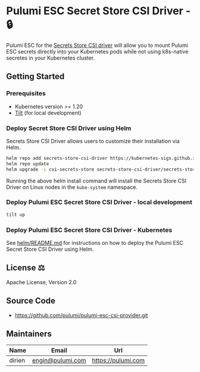 # Pulumi ESC Secret Store CSI Driver - 🔒

Pulumi ESC for the [Secrets Store CSI driver](https://github.com/kubernetes-sigs/secrets-store-csi-driver) will allow
you to mount Pulumi ESC secrets directly into your Kubernetes pods while not using k8s-native secretes in your
Kubernetes cluster.

## Getting Started

### Prerequisites

- Kubernetes version >= 1.20
- [Tilt](https://docs.tilt.dev/) (for local development) 

### Deploy Secret Store CSI Driver using Helm

Secrets Store CSI Driver allows users to customize their installation via Helm.

```bash
helm repo add secrets-store-csi-driver https://kubernetes-sigs.github.io/secrets-store-csi-driver/charts
helm repo update
helm upgrade -i csi-secrets-store secrets-store-csi-driver/secrets-store-csi-driver --namespace kube-system
```

Running the above helm install command will install the Secrets Store CSI Driver on Linux nodes in the `kube-system`
namespace.

### Deploy Pulumi ESC Secret Store CSI Driver - local development

```bash
tilt up
```

### Deploy Pulumi ESC Secret Store CSI Driver - Kubernetes

See [helm/README.md](chart/README.md) for instructions on how to deploy the Pulumi ESC Secret Store CSI Driver using
Helm.

## License ⚖️

Apache License, Version 2.0

## Source Code

* <https://github.com/pulumi/pulumi-esc-csi-provider.git>

## Maintainers

| Name | Email | Url |
| ---- | ------ | --- |
| dirien | <engin@pulumi.com> | <https://pulumi.com> |
